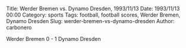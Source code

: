 Title: Werder Bremen vs. Dynamo Dresden, 1993/11/13
Date: 1993/11/13 00:00
Category: sports
Tags: football, football scores, Werder Bremen, Dynamo Dresden
Slug: werder-bremen-vs-dynamo-dresden
Author: carbonero


Werder Bremen 0 - 1 Dynamo Dresden
